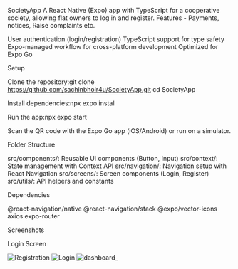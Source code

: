 SocietyApp
A React Native (Expo) app with TypeScript for a cooperative society, allowing flat owners to log in and register.
Features - Payments, notices, Raise complaints etc.

User authentication (login/registration)
TypeScript support for type safety
Expo-managed workflow for cross-platform development
Optimized for Expo Go

Setup

Clone the repository:git clone https://github.com/sachinbhoir4u/SocietyApp.git
cd SocietyApp

Install dependencies:npx expo install

Run the app:npx expo start

Scan the QR code with the Expo Go app (iOS/Android) or run on a simulator.

Folder Structure

src/components/: Reusable UI components (Button, Input)
src/context/: State management with Context API
src/navigation/: Navigation setup with React Navigation
src/screens/: Screen components (Login, Register)
src/utils/: API helpers and constants

Dependencies

@react-navigation/native
@react-navigation/stack
@expo/vector-icons
axios
expo-router

Screenshots

Login Screen

![Registration](https://github.com/user-attachments/assets/f4e2800b-0d3d-434f-88bf-e91c0291cf5e)
![Login](https://github.com/user-attachments/assets/61955d79-187e-4f18-9ad9-2c09f52ad995)
![dashboard_](https://github.com/user-attachments/assets/21786e7b-c665-4e11-9669-403d6105560f)

